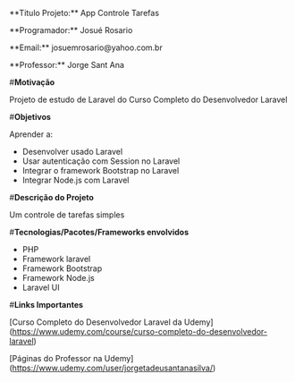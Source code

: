 <p>**Titulo Projeto:** App Controle Tarefas</p>
<p>**Programador:** Josué Rosario</p>
<p>**Email:** josuemrosario@yahoo.com.br</p>
<p>**Professor:** Jorge Sant Ana</p>

#**Motivação**
<p>Projeto de estudo de Laravel do Curso Completo do Desenvolvedor Laravel</p>

#**Objetivos**

Aprender a:
- Desenvolver usado Laravel
- Usar autenticação com Session no Laravel
- Integrar o framework Bootstrap no Laravel
- Integrar Node.js com Laravel

#**Descrição do Projeto**
 <p>Um controle de tarefas simples</p>

#**Tecnologias/Pacotes/Frameworks envolvidos**

- PHP
- Framework laravel
- Framework Bootstrap
- Framework Node.js
- Laravel UI

#**Links Importantes**

[Curso Completo do Desenvolvedor Laravel da Udemy]
(https://www.udemy.com/course/curso-completo-do-desenvolvedor-laravel)

[Páginas do Professor na Udemy]
(https://www.udemy.com/user/jorgetadeusantanasilva/)